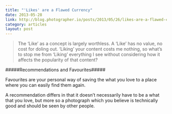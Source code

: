 ```yaml
---
title: "'Likes' are a Flawed Currency"
date: 2013-05-28
link: http://blog.photographer.io/posts/2013/05/26/likes-are-a-flawed-currency/
category: articles
layout: post
---
```


> The ‘Like’ as a concept is largely worthless. A ‘Like’ has no value, no cost
> for doling out. ‘Liking’ your content costs me nothing, so what’s to stop me
> from ‘Liking’ everything I see without considering how it affects the
> popularity of that content?

#####Recommendations and Favourites#####

Favourites are your personal way of saving the what you love to a place where
you can easily find them again.

A recommendation differs in that it doesn’t necessarily have to be a what that
you love, but more so a photograph which you believe is technically good and
should be seen by other people.
